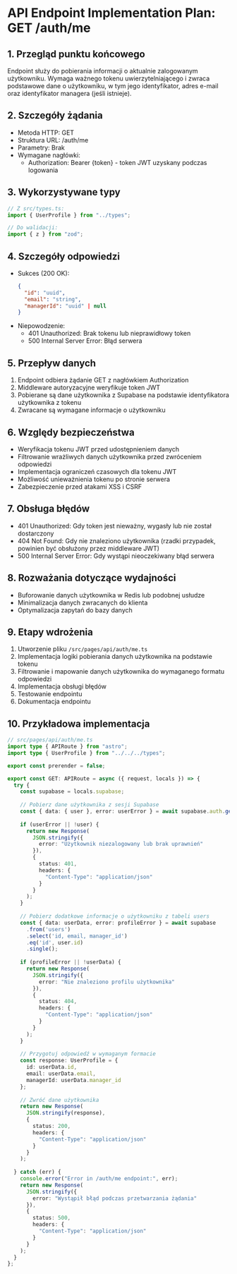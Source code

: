 # API Endpoint Implementation Plan: GET /auth/me

## 1. Przegląd punktu końcowego
Endpoint służy do pobierania informacji o aktualnie zalogowanym użytkowniku. Wymaga ważnego tokenu uwierzytelniającego i zwraca podstawowe dane o użytkowniku, w tym jego identyfikator, adres e-mail oraz identyfikator managera (jeśli istnieje).

## 2. Szczegóły żądania
- Metoda HTTP: GET
- Struktura URL: /auth/me
- Parametry: Brak
- Wymagane nagłówki: 
  - Authorization: Bearer {token} - token JWT uzyskany podczas logowania

## 3. Wykorzystywane typy
```typescript
// Z src/types.ts:
import { UserProfile } from "../types";

// Do walidacji:
import { z } from "zod";
```

## 4. Szczegóły odpowiedzi
- Sukces (200 OK):
  ```json
  {
    "id": "uuid",
    "email": "string",
    "managerId": "uuid" | null
  }
  ```
- Niepowodzenie:
  - 401 Unauthorized: Brak tokenu lub nieprawidłowy token
  - 500 Internal Server Error: Błąd serwera

## 5. Przepływ danych
1. Endpoint odbiera żądanie GET z nagłówkiem Authorization
2. Middleware autoryzacyjne weryfikuje token JWT
3. Pobierane są dane użytkownika z Supabase na podstawie identyfikatora użytkownika z tokenu
4. Zwracane są wymagane informacje o użytkowniku

## 6. Względy bezpieczeństwa
- Weryfikacja tokenu JWT przed udostępnieniem danych
- Filtrowanie wrażliwych danych użytkownika przed zwróceniem odpowiedzi
- Implementacja ograniczeń czasowych dla tokenu JWT
- Możliwość unieważnienia tokenu po stronie serwera
- Zabezpieczenie przed atakami XSS i CSRF

## 7. Obsługa błędów
- 401 Unauthorized: Gdy token jest nieważny, wygasły lub nie został dostarczony
- 404 Not Found: Gdy nie znaleziono użytkownika (rzadki przypadek, powinien być obsłużony przez middleware JWT)
- 500 Internal Server Error: Gdy wystąpi nieoczekiwany błąd serwera

## 8. Rozważania dotyczące wydajności
- Buforowanie danych użytkownika w Redis lub podobnej usłudze
- Minimalizacja danych zwracanych do klienta
- Optymalizacja zapytań do bazy danych

## 9. Etapy wdrożenia
1. Utworzenie pliku `/src/pages/api/auth/me.ts`
2. Implementacja logiki pobierania danych użytkownika na podstawie tokenu
3. Filtrowanie i mapowanie danych użytkownika do wymaganego formatu odpowiedzi
4. Implementacja obsługi błędów
5. Testowanie endpointu
6. Dokumentacja endpointu

## 10. Przykładowa implementacja

```typescript
// src/pages/api/auth/me.ts
import type { APIRoute } from "astro";
import type { UserProfile } from "../../../types";

export const prerender = false;

export const GET: APIRoute = async ({ request, locals }) => {
  try {
    const supabase = locals.supabase;
    
    // Pobierz dane użytkownika z sesji Supabase
    const { data: { user }, error: userError } = await supabase.auth.getUser();
    
    if (userError || !user) {
      return new Response(
        JSON.stringify({
          error: "Użytkownik niezalogowany lub brak uprawnień"
        }),
        {
          status: 401,
          headers: {
            "Content-Type": "application/json"
          }
        }
      );
    }
    
    // Pobierz dodatkowe informacje o użytkowniku z tabeli users
    const { data: userData, error: profileError } = await supabase
      .from('users')
      .select('id, email, manager_id')
      .eq('id', user.id)
      .single();
    
    if (profileError || !userData) {
      return new Response(
        JSON.stringify({
          error: "Nie znaleziono profilu użytkownika"
        }),
        {
          status: 404,
          headers: {
            "Content-Type": "application/json"
          }
        }
      );
    }
    
    // Przygotuj odpowiedź w wymaganym formacie
    const response: UserProfile = {
      id: userData.id,
      email: userData.email,
      managerId: userData.manager_id
    };
    
    // Zwróć dane użytkownika
    return new Response(
      JSON.stringify(response),
      {
        status: 200,
        headers: {
          "Content-Type": "application/json"
        }
      }
    );
    
  } catch (err) {
    console.error("Error in /auth/me endpoint:", err);
    return new Response(
      JSON.stringify({
        error: "Wystąpił błąd podczas przetwarzania żądania"
      }),
      {
        status: 500,
        headers: {
          "Content-Type": "application/json"
        }
      }
    );
  }
}; 